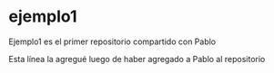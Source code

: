 # ejemplo1
Ejemplo1 es el primer repositorio compartido con Pablo

Esta línea la agregué luego de haber agregado a Pablo al repositorio

